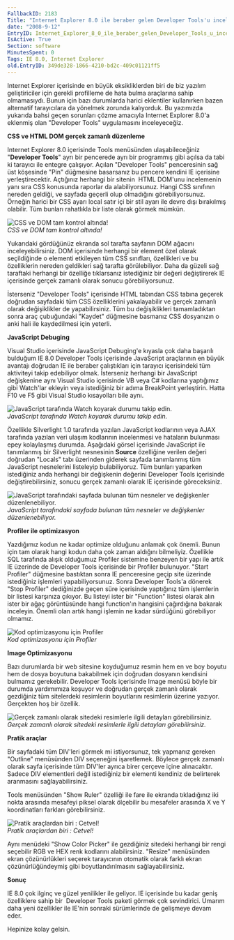 ```yaml
---
FallbackID: 2183
Title: "Internet Explorer 8.0 ile beraber gelen Developer Tools'u inceleyelim."
date: "2008-9-12"
EntryID: Internet_Explorer_8_0_ile_beraber_gelen_Developer_Tools_u_inceleyelim
IsActive: True
Section: software
MinutesSpent: 0
Tags: IE 8.0, Internet Explorer
old.EntryID: 349de328-1866-4210-bd2c-409c01121ff5
---
```

Internet Explorer içerisinde en büyük eksikliklerden biri de biz yazılım
geliştiriciler için gerekli profilleme de hata bulma araçlarına sahip
olmamasıydı. Bunun için bazı durumlarda harici eklentiler kullanırken
bazen alternatif tarayıcılara da yönelmek zorunda kalıyorduk. Bu
yazımızda yukarıda bahsi geçen sorunları çözme amacıyla Internet
Explorer 8.0'a eklenmiş olan "Developer Tools" uygulamasını
inceleyeceğiz.

**CSS ve HTML DOM gerçek zamanlı düzenleme**

Internet Explorer 8.0 içerisinde Tools menüsünden ulaşabileceğiniz
"**Developer Tools**" ayrı bir pencerede ayrı bir programmış gibi açılsa
da tabi ki tarayıcı ile entegre çalışıyor. Açılan "Developer Tools"
penceresinin sağ üst köşesinde "Pin" düğmesine basarsanız bu pencere
kendini IE içerisine yerleştirecektir. Açtığınız herhangi bir sitenin 
HTML DOM'unu incelemenin yanı sıra CSS konusunda raporlar da
alabiliyorsunuz. Hangi CSS sınıfının nereden geldiği, ve sayfada geçerli
olup olmadığını görebiliyorsunuz. Örneğin harici bir CSS ayarı local
satır içi bir stil ayarı ile devre dışı bırakılmış olabilir. Tüm bunları
rahatlıkla bir liste olarak görmek mümkün.

![CSS ve DOM tam kontrol
altında!](media/Internet_Explorer_8_0_ile_beraber_gelen_Developer_Tools_u_inceleyelim/11092008_1.png)\
*CSS ve DOM tam kontrol altında!*

Yukarıdaki gördüğünüz ekranda sol tarafta sayfanın DOM ağacını
inceleyebilirsiniz. DOM içerisinde herhangi bir element özel olarak
seçildiğinde o elementi etkileyen tüm CSS sınıfları, özellikleri ve bu
özelliklerin nereden geldikleri sağ tarafta görülebiliyor. Daha da
güzeli sağ taraftaki herhangi bir özelliğe tıklarsanız istediğiniz bir
değeri değiştirerek IE içerisinde gerçek zamanlı olarak sonucu
görebiliyorsunuz.

İsterseniz "Developer Tools" içerisinde HTML tabından CSS tabına geçerek
doğrudan sayfadaki tüm CSS özelliklerini yakalayabilir ve gerçek zamanlı
olarak değişiklikler de yapabilirsiniz. Tüm bu değişiklikleri
tamamladıktan sonra araç çubuğundaki "Kaydet" düğmesine basmanız CSS
dosyanızın o anki hali ile kaydedilmesi için yeterli.

**JavaScript Debuging**

Visual Studio içerisinde JavaScript Debuging'e kıyasla çok daha başarılı
bulduğum IE 8.0 Developer Tools içerisinde JavaScript araçlarının en
büyük avantajı doğrudan IE ile beraber çalıştıkları için tarayıcı
içerisindeki tüm aktiviteyi takip edebiliyor olmak. İsterseniz herhangi
bir JavaScript değişkenine aynı Visual Studio içerisinde VB veya C\#
kodlarına yaptığımız gibi Watch'lar ekleyin veya istediğiniz bir adıma
BreakPoint yerleştirin. Hatta F10 ve F5 gibi Visual Studio kısayolları
bile aynı.

![JavaScript tarafında Watch koyarak durumu takip
edin.](media/Internet_Explorer_8_0_ile_beraber_gelen_Developer_Tools_u_inceleyelim/11092008_2.png)\
*JavaScript tarafında Watch koyarak durumu takip edin.*

Özellikle Silverlight 1.0 tarafında yazılan JavaScript kodlarının veya
AJAX tarafında yazılan veri ulaşım kodlarının incelenmesi ve hataların
bulunması epey kolaylaşmış durumda. Aşağıdaki görsel içerisinde
JavaScript ile tanımlanmış bir Silverlight nesnesinin **Source**
özelliğine verilen değeri doğrudan "Locals" tabı üzerinden giderek
sayfada tanımlanmış tüm JavaScript nesnelerini listeleyip bulabiliyoruz.
Tüm bunları yaparken istediğiniz anda herhangi bir değişkenin değerini
Developer Tools içerisinde değiştirebilirsiniz, sonucu gerçek zamanlı
olarak IE içerisinde göreceksiniz.

![JavaScript tarafındaki sayfada bulunan tüm nesneler ve değişkenler
düzenlenebiliyor.](media/Internet_Explorer_8_0_ile_beraber_gelen_Developer_Tools_u_inceleyelim/11092008_3.png)\
*JavaScript tarafındaki sayfada bulunan tüm nesneler ve değişkenler
düzenlenebiliyor.*

**Profiler ile optimizasyon**

Yazdığımız kodun ne kadar optimize olduğunu anlamak çok önemli. Bunun
için tam olarak hangi kodun daha çok zaman aldığını bilmeliyiz.
Özellikle SQL tarafında alışık olduğumuz Profiler sistemine benzeyen bir
yapı ile artık IE üzerinde de Developer Tools içerisinde bir Profiler
bulunuyor. "Start Profiler" düğmesine bastıktan sonra IE penceresine
geçip site üzerinde istediğiniz işlemleri yapabiliyorsunuz. Sonra
Developer Tools'a dönerek "Stop Profiler" dediğinizde geçen süre
içerisinde yaptığınız tüm işlemlerin bir listesi karşınıza çıkıyor. Bu
listeyi ister bir "Function" listesi olarak alın ister bir ağaç
görüntüsünde hangi function'ın hangisini çağırdığına bakarak inceleyin.
Önemli olan artık hangi işlemin ne kadar sürdüğünü görebiliyor olmamız.

![Kod optimizasyonu için
Profiler](media/Internet_Explorer_8_0_ile_beraber_gelen_Developer_Tools_u_inceleyelim/11092008_4.png)\
*Kod optimizasyonu için Profiler*

**Image Optimizasyonu**

Bazı durumlarda bir web sitesine koyduğumuz resmin hem en ve boy boyutu
hem de dosya boyutuna bakabilmek için doğrudan dosyanın kendisini
bulmamız gerekebilir. Developer Tools içerisinde Image menüsü böyle bir
durumda yardımımıza koşuyor ve doğrudan gerçek zamanlı olarak gezdiğiniz
tüm sitelerdeki resimlerin boyutlarını resimlerin üzerine yazıyor.
Gerçekten hoş bir özellik.

![Gerçek zamanlı olarak sitedeki resimlerle ilgili detayları
görebilirsiniz.](media/Internet_Explorer_8_0_ile_beraber_gelen_Developer_Tools_u_inceleyelim/11092008_5.png)\
*Gerçek zamanlı olarak sitedeki resimlerle ilgili detayları
görebilirsiniz.*

**Pratik araçlar**

Bir sayfadaki tüm DIV'leri görmek mi istiyorsunuz, tek yapmanız gereken
"Outline" menüsünden DIV seçeneğini işaretlemek. Böylece gerçek zamanlı
olarak sayfa içerisinde tüm DIV'ler ayrıca birer çerçeve içine
alınacaktır. Sadece DIV elementleri değil istediğiniz bir elementi
kendiniz de belirterek aranmasını sağlayabilirsiniz.

Tools menüsünden "Show Ruler" özelliği ile fare ile ekranda tıkladığınız
iki nokta arasında mesafeyi piksel olarak ölçebilir bu mesafeler
arasında X ve Y koordinatları farkları görebilirsiniz.

![Pratik araçlardan biri :
Cetvel!](media/Internet_Explorer_8_0_ile_beraber_gelen_Developer_Tools_u_inceleyelim/11092008_6.png)\
*Pratik araçlardan biri : Cetvel!*

Aynı menüdeki "Show Color Picker" ile gezdiğiniz sitedeki herhangi bir
rengi seçebilir RGB ve HEX renk kodlarını alabilirsiniz. "Resize"
menüsünden ekran çözünürlükleri seçerek tarayıcının otomatik olarak
farklı ekran çözünürlüğündeymiş gibi boyutlandırılmasını
sağlayabilirsiniz.

**Sonuç**

IE 8.0 çok ilginç ve güzel yenilikler ile geliyor. IE içerisinde bu
kadar geniş özelliklere sahip bir  Developer Tools paketi görmek çok
sevindirici. Umarım daha yeni özellikler ile IE'nin sonraki sürümlerinde
de gelişmeye devam eder.

Hepinize kolay gelsin.


